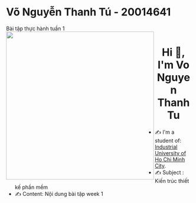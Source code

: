 # Võ Nguyễn Thanh Tú - 20014641 
Bài tập thực hành tuần 1
<img align="left" width="400" src="https://github.githubassets.com/images/modules/profile/profile-first-repo.svg">
<h1 align="center">Hi 👋, I'm Vo Nguyen Thanh Tu</h1>

- ✍ I'm a student of: [Industrial University of Ho Chi Minh City](https://iuh.edu.vn/).
- ✍ Subject : Kiến trúc thiết kế phần mềm
- ✍ Content: Nội dung bài tập week 1

<br />



